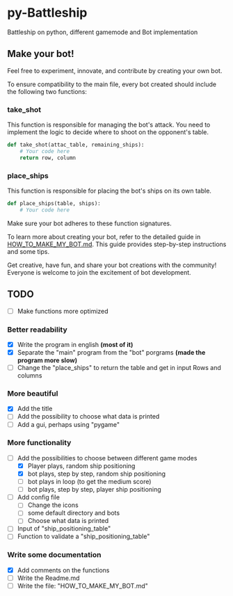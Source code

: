 # py-Battleship
Battleship on python, different gamemode and Bot implementation

## Make your bot!

Feel free to experiment, innovate, and contribute by creating your own bot.

To ensure compatibility to the main file, every bot created should include the following two functions:

### take_shot
This function is responsible for managing the bot's attack. You need to implement the logic to decide where to shoot on the opponent's table.

```python
def take_shot(attac_table, remaining_ships):
    # Your code here
    return row, column
```

### place_ships
This function is responsible for placing the bot's ships on its own table.

```python
def place_ships(table, ships):
    # Your code here
```
Make sure your bot adheres to these function signatures.


To learn more about creating your bot, refer to the detailed guide in [HOW_TO_MAKE_MY_BOT.md](HOW_TO_MAKE_MY_BOT.md). This guide provides step-by-step instructions and some tips.

Get creative, have fun, and share your bot creations with the community! Everyone is welcome to join the excitement of bot development.

## TODO

- [ ] Make functions more optimized

### Better readability
- [x] Write the program in english **(most of it)**
- [x] Separate the "main" program from the "bot" porgrams **(made the program more slow)**
- [ ] Change the "place_ships" to return the table and get in input Rows and columns
### More beautiful
- [x] Add the title
- [ ] Add the possibility to choose what data is printed
- [ ] Add a gui, perhaps using "pygame"
### More functionality
- [ ] Add the possibilities to choose between different game modes
  - [x] Player plays, random ship positioning
  - [x] bot plays, step by step, random ship positioning
  - [ ] bot plays in loop (to get the medium score)
  - [ ] bot plays, step by step, player ship positioning
- [ ] Add config file
  - [ ] Change the icons
  - [ ] some default directory and bots
  - [ ] Choose what data is printed
- [ ] Input of "ship_positioning_table"
- [ ] Function to validate a "ship_positioning_table"
### Write some documentation
- [x] Add comments on the functions
- [ ] Write the Readme.md
- [ ] Write the file: "HOW_TO_MAKE_MY_BOT.md"
